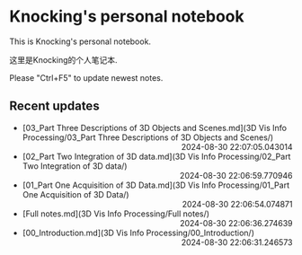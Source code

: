 
# Knocking's personal notebook

This is Knocking's personal notebook.

这里是Knocking的个人笔记本.

Please "Ctrl+F5" to update newest notes.

## Recent updates
- [03_Part Three Descriptions of 3D Objects and Scenes.md](3D Vis Info Processing/03_Part Three Descriptions of 3D Objects and Scenes/) <div style="text-align: right">2024-08-30 22:07:05.043014</div>
- [02_Part Two Integration of 3D data.md](3D Vis Info Processing/02_Part Two Integration of 3D data/) <div style="text-align: right">2024-08-30 22:06:59.770946</div>
- [01_Part One Acquisition of 3D Data.md](3D Vis Info Processing/01_Part One Acquisition of 3D Data/) <div style="text-align: right">2024-08-30 22:06:54.074871</div>
- [Full notes.md](3D Vis Info Processing/Full notes/) <div style="text-align: right">2024-08-30 22:06:36.274639</div>
- [00_Introduction.md](3D Vis Info Processing/00_Introduction/) <div style="text-align: right">2024-08-30 22:06:31.246573</div>
